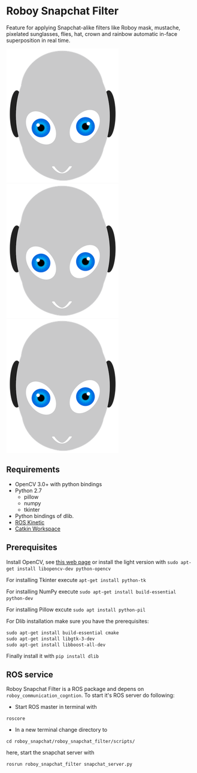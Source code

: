 # Roboy Snapchat Filter
Feature for applying Snapchat-alike filters like Roboy mask, mustache, pixelated sunglasses, flies, hat, crown and rainbow automatic in-face superposition in real time.

![alt text](https://github.com/Roboy/roboy_snapchat/blob/master/sprites/roboy.png) ![alt text](https://github.com/Roboy/roboy_snapchat/blob/master/sprites/roboy.png) ![alt text](https://github.com/Roboy/roboy_snapchat/blob/master/sprites/roboy.png)




## Requirements

* OpenCV 3.0+ with python bindings
* Python 2.7
     * pillow
     * numpy
     * tkinter
* Python bindings of dlib.
* [ROS Kinetic](http://wiki.ros.org/kinetic)
* [Catkin Workspace](https://github.com/Roboy)



## Prerequisites

Install OpenCV, see [this web page](https://www.pyimagesearch.com/2016/10/24/ubuntu-16-04-how-to-install-opencv/) or install the light version with `sudo apt-get install libopencv-dev python-opencv`

For installing Tkinter execute `apt-get install python-tk`

For installing NumPy execute `sudo apt-get install build-essential python-dev`

For installing Pillow excute `sudo apt install python-pil`

For Dlib installation make sure you have the prerequisites:
```
sudo apt-get install build-essential cmake
sudo apt-get install libgtk-3-dev
sudo apt-get install libboost-all-dev
```
Finally install it with `pip install dlib`



## ROS service

Roboy Snapchat Filter is a ROS package and depens on `roboy_communication_cogntion`. To start it's ROS server do following:

- Start ROS master in terminal with 
```
roscore
```

- In a new terminal change directory to
```
cd roboy_snapchat/roboy_snapchat_filter/scripts/
```
here, start the snapchat server with
```
rosrun roboy_snapchat_filter snapchat_server.py
```
